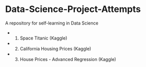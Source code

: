 # Data-Science-Project-Attempts


A repository for self-learning in Data Science 

- 1. Space Titanic (Kaggle)
- 2. California Housing Prices (Kaggle)
- 3. House Prices - Advanced Regression (Kaggle)
